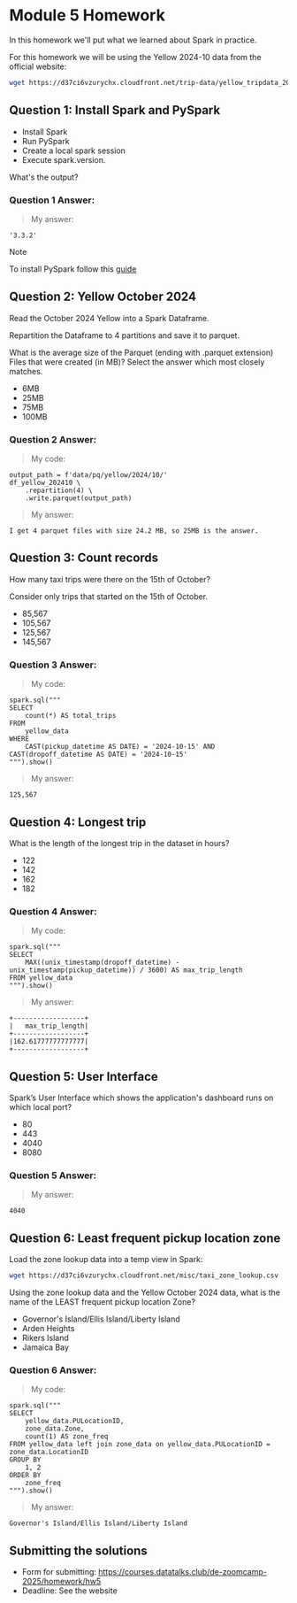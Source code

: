 # Module 5 Homework

In this homework we'll put what we learned about Spark in practice.

For this homework we will be using the Yellow 2024-10 data from the official website: 

```bash
wget https://d37ci6vzurychx.cloudfront.net/trip-data/yellow_tripdata_2024-10.parquet
```


## Question 1: Install Spark and PySpark

- Install Spark
- Run PySpark
- Create a local spark session
- Execute spark.version.

What's the output?

### Question 1 Answer:
>My answer:
```
'3.3.2'
```



> [!NOTE]
> To install PySpark follow this [guide](https://github.com/DataTalksClub/data-engineering-zoomcamp/blob/main/05-batch/setup/pyspark.md)


## Question 2: Yellow October 2024

Read the October 2024 Yellow into a Spark Dataframe.

Repartition the Dataframe to 4 partitions and save it to parquet.

What is the average size of the Parquet (ending with .parquet extension) Files that were created (in MB)? Select the answer which most closely matches.

- 6MB
- 25MB
- 75MB
- 100MB

### Question 2 Answer:
>My code:
```
output_path = f'data/pq/yellow/2024/10/'
df_yellow_202410 \
    .repartition(4) \
    .write.parquet(output_path)
```

>My answer:
```
I get 4 parquet files with size 24.2 MB, so 25MB is the answer.
```


## Question 3: Count records 

How many taxi trips were there on the 15th of October?

Consider only trips that started on the 15th of October.

- 85,567
- 105,567
- 125,567
- 145,567

### Question 3 Answer:
>My code:
```
spark.sql("""
SELECT
    count(*) AS total_trips
FROM
    yellow_data
WHERE
    CAST(pickup_datetime AS DATE) = '2024-10-15' AND CAST(dropoff_datetime AS DATE) = '2024-10-15'
""").show()
```

>My answer:
```
125,567
```


## Question 4: Longest trip

What is the length of the longest trip in the dataset in hours?

- 122
- 142
- 162
- 182

### Question 4 Answer:
>My code:
```
spark.sql("""
SELECT 
    MAX((unix_timestamp(dropoff_datetime) - unix_timestamp(pickup_datetime)) / 3600) AS max_trip_length
FROM yellow_data
""").show()
```

>My answer:
```
+------------------+
|   max_trip_length|
+------------------+
|162.61777777777777|
+------------------+
```


## Question 5: User Interface

Spark’s User Interface which shows the application's dashboard runs on which local port?

- 80
- 443
- 4040
- 8080

### Question 5 Answer:
>My answer:
```
4040
```



## Question 6: Least frequent pickup location zone

Load the zone lookup data into a temp view in Spark:

```bash
wget https://d37ci6vzurychx.cloudfront.net/misc/taxi_zone_lookup.csv
```

Using the zone lookup data and the Yellow October 2024 data, what is the name of the LEAST frequent pickup location Zone?

- Governor's Island/Ellis Island/Liberty Island
- Arden Heights
- Rikers Island
- Jamaica Bay

### Question 6 Answer:
>My code:
```
spark.sql("""
SELECT 
    yellow_data.PULocationID,
    zone_data.Zone,
    count(1) AS zone_freq
FROM yellow_data left join zone_data on yellow_data.PULocationID = zone_data.LocationID
GROUP BY
    1, 2
ORDER BY 
    zone_freq 
""").show()
```

>My answer:
```
Governor's Island/Ellis Island/Liberty Island
```


## Submitting the solutions

- Form for submitting: https://courses.datatalks.club/de-zoomcamp-2025/homework/hw5
- Deadline: See the website
